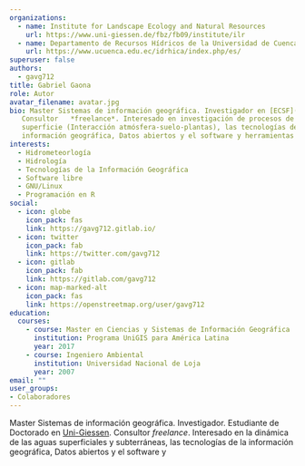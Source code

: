 ```yaml
---
organizations:
  - name: Institute for Landscape Ecology and Natural Resources
    url: https://www.uni-giessen.de/fbz/fb09/institute/ilr
  - name: Departamento de Recursos Hídricos de la Universidad de Cuenca, Ecuador
    url: https://www.ucuenca.edu.ec/idrhica/index.php/es/
superuser: false
authors:
  - gavg712
title: Gabriel Gaona
role: Autor
avatar_filename: avatar.jpg
bio: Master Sistemas de información geográfica. Investigador en [ECSF](https://www.tropicalmountainforest.org) . 
   Consultor   *freelance*. Interesado en investigación de procesos de 
   superficie (Interacción atmósfera-suelo-plantas), las tecnologías de la 
   información geográfica, Datos abiertos y el software y herramientas libres.
interests:
  - Hidrometeorlogía
  - Hidrología
  - Tecnologías de la Información Geográfica
  - Software libre
  - GNU/Linux
  - Programación en R
social:
  - icon: globe
    icon_pack: fas
    link: https://gavg712.gitlab.io/
  - icon: twitter
    icon_pack: fab
    link: https://twitter.com/gavg712
  - icon: gitlab
    icon_pack: fab
    link: https://gitlab.com/gavg712
  - icon: map-marked-alt
    icon_pack: fas
    link: https://openstreetmap.org/user/gavg712
education:
  courses:
    - course: Master en Ciencias y Sistemas de Información Geográfica
      institution: Programa UniGIS para América Latina
      year: 2017
    - course: Ingeniero Ambiental
      institution: Universidad Nacional de Loja
      year: 2007
email: ""
user_groups:
- Colaboradores
---
```


Master Sistemas de información geográfica. Investigador. Estudiante de Doctorado 
en [Uni-Giessen](https://www.uni-giessen.de/fbz/fb09/institute/ilr). Consultor *freelance*. Interesado en la dinámica de las aguas superficiales y subterráneas, 
las tecnologías de la información geográfica, Datos abiertos y el software y

